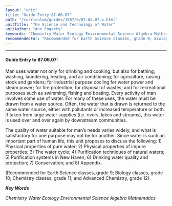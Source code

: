 ```yaml
---
layout: "unit"
title: "Guide Entry 87.06.07"
path: "/curriculum/guides/1987/6/87.06.07.x.html"
unitTitle: "The Science and Technology of Water"
unitAuthor: "Ann Fogarty"
keywords: "Chemistry Water Ecology Environmental Science Algebra Mathematics"
recommendedFor: "Recommended for Earth Science classes, grade 9; Biology classes, grade 10; Chemistry classes, grade 11; and Advanced Chemistry, grade 12"
---
```

<body>
<hr/>
<h4>
Guide Entry to 87.06.07:
</h4>
Man uses water not only for drinking and cooking, but also for bathing, washing, laundering, heating, and air conditioning; for agriculture, raising stock and gardens; for industrial purpose cooling for water power and steam power; for fire protection; for disposal of wastes; and for recreational purposes such as swimming, fishing and boating. Every activity of man involves some use of water. For many of these uses, the water must be drawn from a water source. Often, the water that is drawn is returned to the same water source, either with pollutants or increased temperature or both. If taken from large water supplies (i.e. rivers, lakes and streams), this water is used over and over again by downstream communities.
<p>
The quality of water suitable for man’s needs varies widely, and what is satisfactory for one purpose may not be for another. Since water is such an important part of human life, this unit proposes to discuss the following: 1) Physical properties of pure water; 2) Physical properties of impure properties; 3) The water cycle; 4) Purification techniques of natural waters; 5) Purification systems in New Haven; 6) Drinking water quality and protection; 7) Conservation; and 8) Appendix.
</p>
<p>
(Recommended for Earth Science classes, grade 9; Biology classes, grade 10; Chemistry classes, grade 11; and Advanced Chemistry, grade 12)
</p>
<p>
<b>
<i>
Key Words
</i>
</b>
<br/>
</p>
<p>
<i>
Chemistry Water Ecology Environmental Science Algebra Mathematics
</i>
</p>
</body>